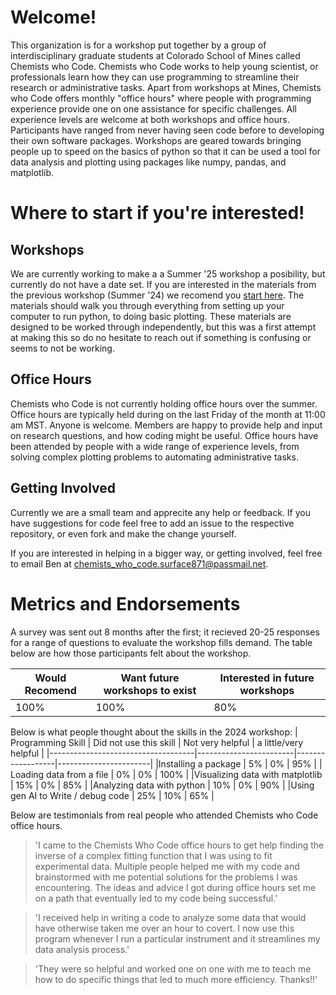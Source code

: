 # Welcome!

This organization is for a workshop put together by a group of interdisciplinary graduate students at Colorado School of Mines called Chemists who Code. Chemists who Code works to help young scientist, or professionals learn how they can use programming to streamline their research or administrative tasks. Apart from workshops at Mines, Chemists who Code offers monthly "office hours" where people with programming experience provide one on one assistance for specific challenges. All experience levels are welcome at both workshops and office hours. Participants have ranged from never having seen code before to developing their own software packages. Workshops are geared towards bringing people up to speed on the basics of python so that it can be used a tool for data analysis and plotting using packages like numpy, pandas, and matplotlib.

# Where to start if you're interested!

## Workshops

We are currently working to make a a Summer '25 workshop a posibility, but currently do not have a date set. If you are interested in the materials from the previous workshop (Summer '24) we recomend you [start here](https://github.com/Mines-Python-Workshop/Python_Workshop_Materials). The materials should walk you through everything from setting up your computer to run python, to doing basic plotting. These materials are designed to be worked through independently, but this was a first attempt at making this so do no hesitate to reach out if something is confusing or seems to not be working.

## Office Hours

Chemists who Code is not currently holding office hours over the summer. Office hours are typically held during on the last Friday of the month at 11:00 am MST. Anyone is welcome. Members are happy to provide help and input on research questions, and how coding might be useful. Office hours have been attended by people with a wide range of experience levels, from solving complex plotting problems to automating administrative tasks. 

## Getting Involved

Currently we are a small team and apprecite any help or feedback. If you have suggestions for code feel free to add an issue to the respective repository, or even fork and make the change yourself.

If you are interested in helping in a bigger way, or getting involved, feel free to email Ben at chemists_who_code.surface871@passmail.net.

# Metrics and Endorsements

A survey was sent out 8 months after the first; it recieved 20-25 responses for a range of questions to evaluate the workshop fills demand. The table below are how those participants felt about the workshop.

|Would Recomend|Want future workshops to exist|Interested in future workshops|
|--------------|------------------------------|------------------------------|
| 100%         |  100%                        | 80%                          |

Below is what people thought about the skills in the 2024 workshop:
| Programming Skill                  | Did not use this skill | Not very helpful | a little/very helpful |
|------------------------------------|------------------------|------------------|-----------------------|
|Installing a package                | 5%                     | 0%               | 95%                   | 
| Loading data from a file           | 0%                     | 0%               | 100%                  |
|Visualizing data with matplotlib    | 15%                    | 0%               | 85%                   |
|Analyzing data with python          | 10%                    | 0%               | 90%                   |
|Using gen AI to Write /  debug code | 25%                    | 10%              | 65%                   |

Below are testimonials from real people who attended Chemists who Code office hours.

> 'I came to the Chemists Who Code office hours to get help finding the inverse of a complex fitting function that I was using to fit experimental data. Multiple people helped me with my code and brainstormed with me potential solutions for the problems I was encountering. The ideas and advice I got during office hours set me on a path that eventually led to my code being successful.'

> 'I received help in writing a code to analyze some data that would have otherwise taken me over an hour to covert. I now use this program whenever I run a particular instrument and it streamlines my data analysis process.'

> 'They were so helpful and worked one on one with me to teach me how to do specific things that led to much more efficiency. Thanks!!' 

